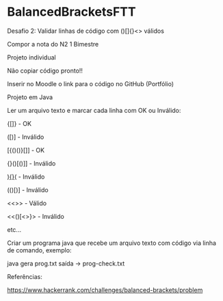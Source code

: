# BalancedBracketsFTT
Desafio 2: Validar linhas de código com ()[]{}<> válidos

Compor a nota do N2 1 Bimestre

Projeto individual

Não copiar código pronto!!

Inserir no Moodle o link para o código no GitHub (Portfólio)

Projeto em Java

Ler um arquivo texto e marcar cada linha com OK ou Inválido:

{[]} - OK

([)] - Inválido

[{()()}[]] - OK

{}()[()]] - Inválido

)[{}]()( - Inválido

(()[)] - Inválido

<<[]()>> - Válido

<<()[<>}> - Inválido

etc...

Criar um programa java que recebe um arquivo texto com código via linha de comando, exemplo:

java gera prog.txt 
saída -> prog-check.txt


Referências:

https://www.hackerrank.com/challenges/balanced-brackets/problem
